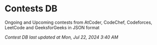 # Contests DB

Ongoing and Upcoming contests from AtCoder, CodeChef, Codeforces, LeetCode and GeeksforGeeks in JSON format

*Contest DB last updated at Mon, Jul 22, 2024 3:40 AM*  
